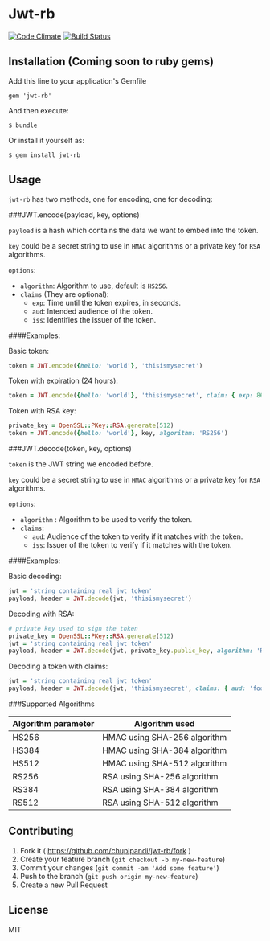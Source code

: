 # Jwt-rb
[![Code Climate](https://codeclimate.com/github/chupipandi/jwt-rb.png)](https://codeclimate.com/github/chupipandi/jwt-rb) [![Build Status](https://travis-ci.org/chupipandi/jwt-rb.svg?branch=master)](https://travis-ci.org/chupipandi/jwt-rb)

## Installation (Coming soon to ruby gems)

Add this line to your application's Gemfile

    gem 'jwt-rb'

And then execute:

    $ bundle

Or install it yourself as:

    $ gem install jwt-rb

## Usage

`jwt-rb` has two methods, one for encoding, one for decoding:

###JWT.encode(payload, key, options)

`payload` is a hash which contains the data we want to embed into the token.

`key` could be a secret string to use in `HMAC` algorithms or a private key for `RSA` algorithms.

`options`:

* `algorithm`: Algorithm to use, default is `HS256`.
* `claims` (They are optional):
    * `exp`: Time until the token expires, in seconds.
    * `aud`: Intended audience of the token.
    * `iss`: Identifies the issuer of the token.
    
####Examples:

Basic token:
```ruby
token = JWT.encode({hello: 'world'}, 'thisismysecret')
```

Token with expiration (24 hours):
```ruby
token = JWT.encode({hello: 'world'}, 'thisismysecret', claim: { exp: 86400 })
```

Token with RSA key:
```ruby
private_key = OpenSSL::PKey::RSA.generate(512)
token = JWT.encode({hello: 'world'}, key, algorithm: 'RS256')
```

###JWT.decode(token, key, options)

`token` is the JWT string we encoded before.

`key` could be a secret string to use in `HMAC` algorithms or a private key for `RSA` algorithms.

`options`:
 
* `algorithm` : Algorithm to be used to verify the token.
* `claims`:
    * `aud`: Audience of the token to verify if it matches with the token.
    * `iss`: Issuer of the token to verify if it matches with the token.

####Examples:

Basic decoding:
```ruby
jwt = 'string containing real jwt token'
payload, header = JWT.decode(jwt, 'thisismysecret')
```

Decoding with RSA:
```ruby
# private key used to sign the token
private_key = OpenSSL::PKey::RSA.generate(512)
jwt = 'string containing real jwt token'
payload, header = JWT.decode(jwt, private_key.public_key, algorithm: 'RS256')
```

Decoding a token with claims:
```ruby
jwt = 'string containing real jwt token'
payload, header = JWT.decode(jwt, 'thisismysecret', claims: { aud: 'foo' })
```
    
###Supported Algorithms

Algorithm parameter | Algorithm used
----------|-------
HS256 | HMAC using SHA-256 algorithm
HS384 | HMAC using SHA-384 algorithm
HS512 | HMAC using SHA-512 algorithm
RS256 | RSA using SHA-256 algorithm
RS384 | RSA using SHA-384 algorithm
RS512 | RSA using SHA-512 algorithm
        
## Contributing

1. Fork it ( https://github.com/chupipandi/jwt-rb/fork )
2. Create your feature branch (`git checkout -b my-new-feature`)
3. Commit your changes (`git commit -am 'Add some feature'`)
4. Push to the branch (`git push origin my-new-feature`)
5. Create a new Pull Request

## License

MIT